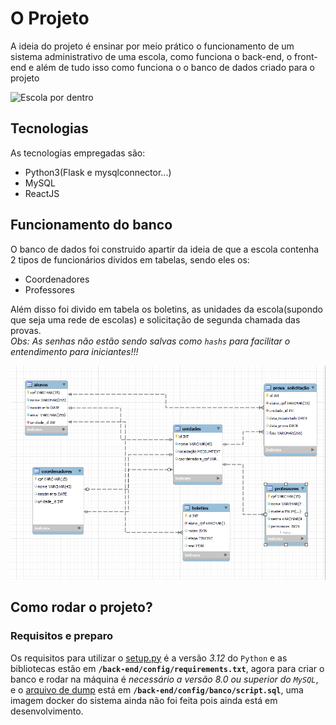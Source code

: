 # O Projeto
A ideia do projeto é ensinar por meio prático o funcionamento de um sistema administrativo de uma escola, como funciona o back-end, o front-end e além de tudo isso
como funciona o o banco de dados criado para o projeto

![Escola por dentro](https://static.mundoeducacao.uol.com.br/mundoeducacao/2022/03/dia-escola.jpg)

## Tecnologias
As tecnologias empregadas são:
- Python3(Flask e mysqlconnector...)
- MySQL
- ReactJS

## Funcionamento do banco
O banco de dados foi construido apartir da ideia de que a escola contenha 2 tipos de funcionários dividos em tabelas, sendo eles os:
- Coordenadores
- Professores

Além disso foi divido em tabela os boletins, as unidades da escola(supondo que seja uma rede de escolas) e solicitação de segunda chamada das provas. <br>
*Obs: As senhas não estão sendo salvas como `hashs` para facilitar o entendimento para iniciantes!!!*

![imagem](bancorep.png)


## Como rodar o projeto?

### Requisitos e preparo

Os requisitos para utilizar o [setup.py](/Back-End/api/setup.py) é a versão *3.12* do `Python` e as bibliotecas estão em  **`/back-end/config/requirements.txt`**, agora para criar o banco e rodar na máquina é *necessário a versão 8.0 ou superior do `MySQL`*, e o [arquivo de dump](/back-end/config/banco/script.sql) está em **`/back-end/config/banco/script.sql`**, uma imagem docker do sistema ainda não foi feita pois ainda está em desenvolvimento.
